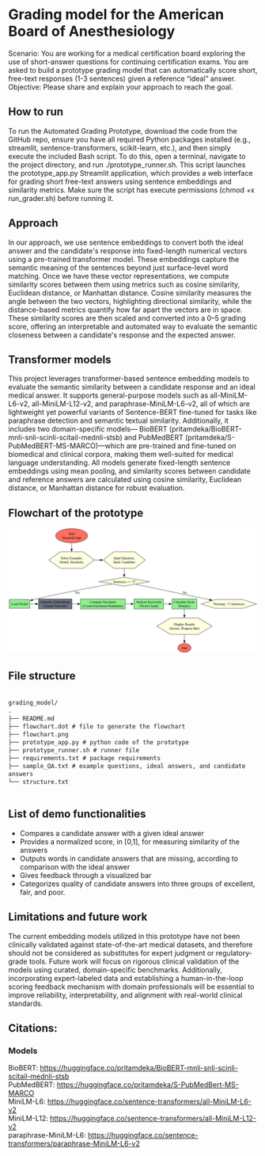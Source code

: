 # Grading model for the American Board of Anesthesiology

Scenario: You are working for a medical certification board exploring the use of short-answer questions for continuing certification exams. You are asked to build a prototype grading model that can automatically score short, free-text responses (1-3 sentences) given a reference “ideal” answer.
Objective: Please share and explain your approach to reach the goal.

## How to run
To run the Automated Grading Prototype, download the code from the GitHub repo, ensure you have all required Python packages installed (e.g., streamlit, sentence-transformers, scikit-learn, etc.), and then simply execute the included Bash script. To do this, open a terminal, navigate to the project directory, and run ./prototype_runner.sh. This script launches the prototype_app.py Streamlit application, which provides a web interface for grading short free-text answers using sentence embeddings and similarity metrics. Make sure the script has execute permissions (chmod +x run_grader.sh) before running it.

## Approach
In our approach, we use sentence embeddings to convert both the ideal answer and the candidate's response into fixed-length numerical vectors using a pre-trained transformer model. These embeddings capture the semantic meaning of the sentences beyond just surface-level word matching. Once we have these vector representations, we compute similarity scores between them using metrics such as cosine similarity, Euclidean distance, or Manhattan distance. Cosine similarity measures the angle between the two vectors, highlighting directional similarity, while the distance-based metrics quantify how far apart the vectors are in space. These similarity scores are then scaled and converted into a 0–5 grading score, offering an interpretable and automated way to evaluate the semantic closeness between a candidate's response and the expected answer.

## Transformer models
This project leverages transformer-based sentence embedding models to evaluate the semantic similarity between a candidate response and an ideal medical answer. It supports general-purpose models such as all-MiniLM-L6-v2, all-MiniLM-L12-v2, and paraphrase-MiniLM-L6-v2, all of which are lightweight yet powerful variants of Sentence-BERT fine-tuned for tasks like paraphrase detection and semantic textual similarity. Additionally, it includes two domain-specific models— BioBERT (pritamdeka/BioBERT-mnli-snli-scinli-scitail-mednli-stsb) and PubMedBERT (pritamdeka/S-PubMedBERT-MS-MARCO)—which are pre-trained and fine-tuned on biomedical and clinical corpora, making them well-suited for medical language understanding. All models generate fixed-length sentence embeddings using mean pooling, and similarity scores between candidate and reference answers are calculated using cosine similarity, Euclidean distance, or Manhattan distance for robust evaluation.

## Flowchart of the prototype
![Prototype Flowchart](flowchart.png)

## File structure
<pre><code>
grading_model/ 
.
├── README.md
├── flowchart.dot # file to generate the flowchart
├── flowchart.png 
├── prototype_app.py # python code of the prototype
├── prototype_runner.sh # runner file
├── requirements.txt # package requirements
├── sample_QA.txt # example questions, ideal answers, and candidate answers
└── structure.txt

</code></pre>

## List of demo functionalities
- Compares a candidate answer with a given ideal answer
- Provides a normalized score, in [0,1], for measuring similarity of the answers
- Outputs words in candidate answers that are missing, according to comparison with the ideal answer 
- Gives feedback through a visualized bar
- Categorizes quality of candidate answers into three groups of excellent, fair, and poor.

## Limitations and future work
The current embedding models utilized in this prototype have not been clinically validated against state-of-the-art medical datasets, and therefore should not be considered as substitutes for expert judgment or regulatory-grade tools. Future work will focus on rigorous clinical validation of the models using curated, domain-specific benchmarks. Additionally, incorporating expert-labeled data and establishing a human-in-the-loop scoring feedback mechanism with domain professionals will be essential to improve reliability, interpretability, and alignment with real-world clinical standards.

## Citations:

### Models
BioBERT: https://huggingface.co/pritamdeka/BioBERT-mnli-snli-scinli-scitail-mednli-stsb<br>
PubMedBERT: https://huggingface.co/pritamdeka/S-PubMedBert-MS-MARCO<br>
MiniLM-L6: https://huggingface.co/sentence-transformers/all-MiniLM-L6-v2<br>
MiniLM-L12: https://huggingface.co/sentence-transformers/all-MiniLM-L12-v2<br>
paraphrase-MiniLM-L6: https://huggingface.co/sentence-transformers/paraphrase-MiniLM-L6-v2
